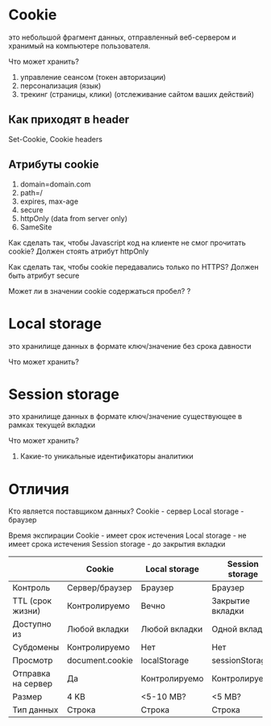 # Cookie
это небольшой фрагмент данных, отправленный веб-сервером и хранимый на компьютере пользователя.

Что может хранить?
1.  управление сеансом (токен авторизации)
2. персонализация (язык)
3. трекинг (страницы, клики) (отслеживание сайтом ваших действий)

## Как приходят в header
Set-Cookie, Cookie headers

## Атрибуты cookie
1. domain=domain.com
2. path=/
3. expires, max-age
4. secure
5. httpOnly (data from server only)
6. SameSite

Как сделать так, чтобы Javascript код на клиенте не смог прочитать cookie?
Должен стоять атрибут httpOnly

Как сделать так, чтобы cookie передавались только по HTTPS?
Должен быть атрибут secure

Может ли в значении cookie содержаться пробел?
?

# Local storage
это хранилище данных в формате ключ/значение без срока давности

Что может хранить?

# Session storage
это хранилище данных в формате ключ/значение существующее в рамках текущей вкладки

Что может хранить?
1. Какие-то уникальные идентификаторы аналитики


# Отличия
Кто является поставщиком данных?
Cookie - сервер
Local storage - браузер


Время экспирации
Cookie - имеет срок истечения
Local storage - не имеет срока истечения
Session storage - до закрытия вкладки


|                    | Cookie          | Local storage | Session storage  |
| ------------------ | --------------- | ------------- | ---------------- |
| Контроль           | Сервер/браузер  | Браузер       | Браузер          |
| TTL (срок жизни)   | Контролируемо   | Вечно         | Закрытие вкладки |
| Доступно из        | Любой вкладки   | Любой вкладки | Одной вкладки    |
| Субдомены          | Контролируемо   | Нет           | Нет              |
| Просмотр           | document.cookie | localStorage  | sessionStorage   |
| Отправка на сервер | Да              | Контролируемо | Контролируемо    |
| Размер             | 4 KB            | <5-10 MB?     | <5 MB?           |
| Тип данных         | Строка          | Строка        | Строка           |